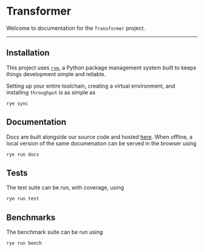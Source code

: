 # Transformer

Welcome to documentation for the `Transformer` project. 

---

## Installation

This project uses [`rye`](https://rye-up.com/guide/), a Python package management system
built to keeps things development simple and reliable.

Setting up your entire toolchain, creating a virtual environment, and installing `throughput` is
as simple as

```console
rye sync
```

## Documentation

Docs are built alongside our source code and hosted [here](https://yngtdd.github.io/transformer/).
When offline, a local version of the same documenation can be served in the browser using


```console
rye run docs
```

## Tests

The test suite can be run, with coverage, using

```console
rye run test
```

## Benchmarks

The benchmark suite can be run using

```console
rye run bench
```
